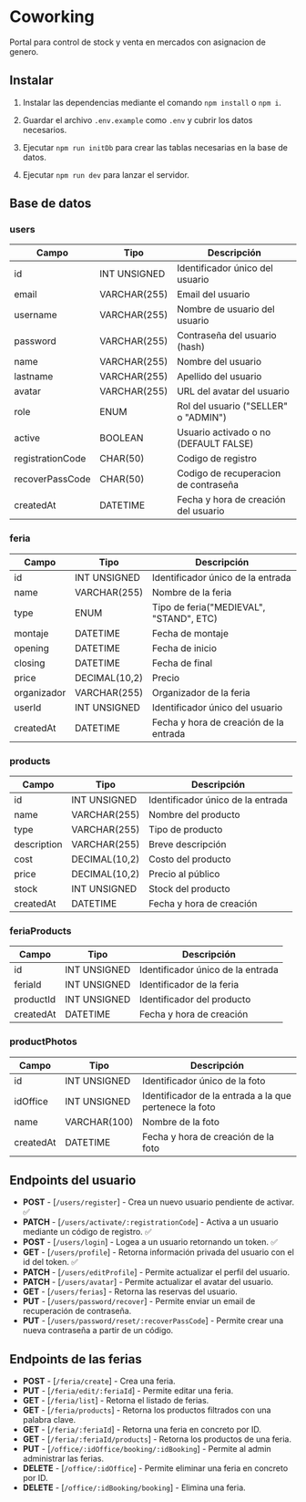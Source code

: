 # Coworking

Portal para control de stock y venta en mercados con asignacion de genero.

## Instalar

1. Instalar las dependencias mediante el comando `npm install` o `npm i`.

2. Guardar el archivo `.env.example` como `.env` y cubrir los datos necesarios.

3. Ejecutar `npm run initDb` para crear las tablas necesarias en la base de datos.

4. Ejecutar `npm run dev` para lanzar el servidor.

## Base de datos

### users

| Campo            | Tipo         | Descripción                           |
| ---------------- | ------------ | ------------------------------------- |
| id               | INT UNSIGNED | Identificador único del usuario       |
| email            | VARCHAR(255) | Email del usuario                     |
| username         | VARCHAR(255) | Nombre de usuario del usuario         |
| password         | VARCHAR(255) | Contraseña del usuario (hash)         |
| name             | VARCHAR(255) | Nombre del usuario                    |
| lastname         | VARCHAR(255) | Apellido del usuario                  |
| avatar           | VARCHAR(255) | URL del avatar del usuario            |
| role             | ENUM         | Rol del usuario ("SELLER" o "ADMIN")  |
| active           | BOOLEAN      | Usuario activado o no (DEFAULT FALSE) |
| registrationCode | CHAR(50)     | Codigo de registro                    |
| recoverPassCode  | CHAR(50)     | Codigo de recuperacion de contraseña  |
| createdAt        | DATETIME     | Fecha y hora de creación del usuario  |

### feria

| Campo       | Tipo          | Descripción                             |
| ----------- | ------------- | --------------------------------------- |
| id          | INT UNSIGNED  | Identificador único de la entrada       |
| name        | VARCHAR(255)  | Nombre de la feria                      |
| type        | ENUM          | Tipo de feria("MEDIEVAL", "STAND", ETC) |
| montaje     | DATETIME      | Fecha de montaje                        |
| opening     | DATETIME      | Fecha de inicio                         |
| closing     | DATETIME      | Fecha de final                          |
| price       | DECIMAL(10,2) | Precio                                  |
| organizador | VARCHAR(255)  | Organizador de la feria                 |
| userId      | INT UNSIGNED  | Identificador único del usuario         |
| createdAt   | DATETIME      | Fecha y hora de creación de la entrada  |

### products

| Campo       | Tipo          | Descripción                       |
| ----------- | ------------- | --------------------------------- |
| id          | INT UNSIGNED  | Identificador único de la entrada |
| name        | VARCHAR(255)  | Nombre del producto               |
| type        | VARCHAR(255)  | Tipo de producto                  |
| description | VARCHAR(255)  | Breve descripción                 |
| cost        | DECIMAL(10,2) | Costo del producto                |
| price       | DECIMAL(10,2) | Precio al público                 |
| stock       | INT UNSIGNED  | Stock del producto                |
| createdAt   | DATETIME      | Fecha y hora de creación          |

### feriaProducts

| Campo     | Tipo         | Descripción                       |
| --------- | ------------ | --------------------------------- |
| id        | INT UNSIGNED | Identificador único de la entrada |
| feriaId   | INT UNSIGNED | Identificador de la feria         |
| productId | INT UNSIGNED | Identificador del producto        |
| createdAt | DATETIME     | Fecha y hora de creación          |

### productPhotos

| Campo     | Tipo         | Descripción                                            |
| --------- | ------------ | ------------------------------------------------------ |
| id        | INT UNSIGNED | Identificador único de la foto                         |
| idOffice  | INT UNSIGNED | Identificador de la entrada a la que pertenece la foto |
| name      | VARCHAR(100) | Nombre de la foto                                      |
| createdAt | DATETIME     | Fecha y hora de creación de la foto                    |

## Endpoints del usuario

- **POST** - [`/users/register`] - Crea un nuevo usuario pendiente de activar. ✅
- **PATCH** - [`/users/activate/:registrationCode`] - Activa a un usuario mediante un código de registro. ✅
- **POST** - [`/users/login`] - Logea a un usuario retornando un token. ✅
- **GET** - [`/users/profile`] - Retorna información privada del usuario con el id del token. ✅
- **PATCH** - [`/users/editProfile`] - Permite actualizar el perfil del usuario.
- **PATCH** - [`/users/avatar`] - Permite actualizar el avatar del usuario.
- **GET** - [`/users/ferias`] - Retorna las reservas del usuario.
- **PUT** - [`/users/password/recover`] - Permite enviar un email de recuperación de contraseña.
- **PUT** - [`/users/password/reset/:recoverPassCode`] - Permite crear una nueva contraseña a partir de un código.

## Endpoints de las ferias

- **POST** - [`/feria/create`] - Crea una feria.
- **PUT** - [`/feria/edit/:feriaId`] - Permite editar una feria.
- **GET** - [`/feria/list`] - Retorna el listado de ferias.
- **GET** - [`/feria/products`] - Retorna los productos filtrados con una palabra clave.
- **GET** - [`/feria/:feriaId`] - Retorna una feria en concreto por ID.
- **GET** - [`/feria/:feriaId/products`] - Retorna los productos de una feria.
- **PUT** - [`/office/:idOffice/booking/:idBooking`] - Permite al admin administrar las ferias.
- **DELETE** - [`/office/:idOffice`] - Permite eliminar una feria en concreto por ID.
- **DELETE** - [`/office/:idBooking/booking`] - Elimina una feria.
